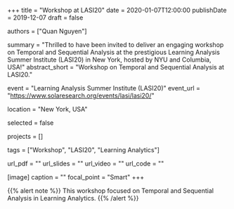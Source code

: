 +++
title = "Workshop at LASI20"
date = 2020-01-07T12:00:00
publishDate = 2019-12-07
draft = false

authors = ["Quan Nguyen"]

summary = "Thrilled to have been invited to deliver an engaging workshop on Temporal and Sequential Analysis at the prestigious Learning Analysis Summer Institute (LASI20) in New York, hosted by NYU and Columbia, USA!"
abstract_short = "Workshop on Temporal and Sequential Analysis at LASI20."

event = "Learning Analysis Summer Institute (LASI20)"
event_url = "https://www.solaresearch.org/events/lasi/lasi20/"

location = "New York, USA"

selected = false

projects = []

tags = ["Workshop", "LASI20", "Learning Analytics"]

url_pdf = ""
url_slides = ""
url_video = ""
url_code = ""

[image]
  caption = ""
  focal_point = "Smart"
+++

{{% alert note %}}
This workshop focused on Temporal and Sequential Analysis in Learning Analytics.
{{% /alert %}}
